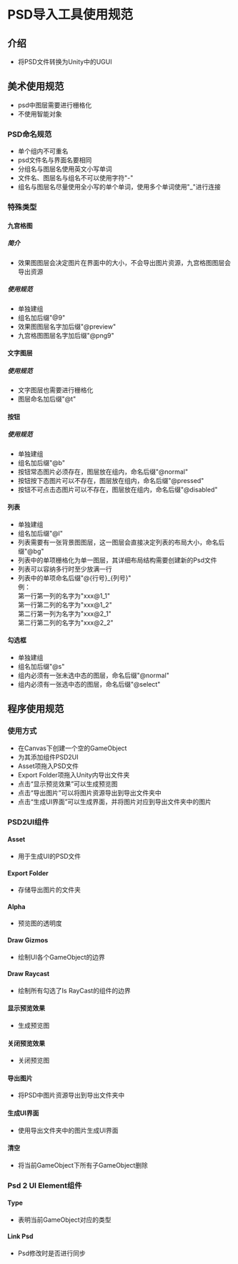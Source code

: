 # PSD导入工具使用规范

## 介绍
- 将PSD文件转换为Unity中的UGUI

## 美术使用规范
- psd中图层需要进行栅格化
- 不使用智能对象

### PSD命名规范
- 单个组内不可重名
- psd文件名与界面名要相同
- 分组名与图层名使用英文小写单词
- 文件名、图层名与组名不可以使用字符"-"
- 组名与图层名尽量使用全小写的单个单词，使用多个单词使用"_"进行连接

### 特殊类型
#### 九宫格图
##### 简介
- 效果图图层会决定图片在界面中的大小，不会导出图片资源，九宫格图图层会导出资源
##### 使用规范
- 单独建组
- 组名加后缀"@9"
- 效果图图层名字加后缀"@preview"
- 九宫格图图层名字加后缀"@png9"


#### 文字图层
##### 使用规范
- 文字图层也需要进行栅格化
- 图层命名加后缀"@t"

#### 按钮
##### 使用规范
- 单独建组
- 组名加后缀"@b"
- 按钮常态图片必须存在，图层放在组内，命名后缀"@normal"
- 按钮按下态图片可以不存在，图层放在组内，命名后缀"@pressed"
- 按钮不可点击态图片可以不存在，图层放在组内，命名后缀"@disabled"

#### 列表
- 单独建组
- 组名加后缀"@l"
- 列表需要有一张背景图图层，这一图层会直接决定列表的布局大小，命名后缀"@bg"
- 列表中的单项栅格化为单一图层，其详细布局结构需要创建新的Psd文件
- 列表可以容纳多行时至少放满一行
- 列表中的单项命名后缀"@{行号}_{列号}"  
例：  
第一行第一列的名字为"xxx@1_1"  
第一行第二列的名字为"xxx@1_2"  
第二行第一列为名字为"xxx@2_1"  
第二行第二列的名字为"xxx@2_2"

#### 勾选框
- 单独建组
- 组名加后缀"@s"
- 组内必须有一张未选中态的图层，命名后缀"@normal"
- 组内必须有一张选中态的图层，命名后缀"@select"

## 程序使用规范
### 使用方式
- 在Canvas下创建一个空的GameObject
- 为其添加组件PSD2UI
- Asset项拖入PSD文件
- Export Folder项拖入Unity内导出文件夹
- 点击“显示预览效果”可以生成预览图
- 点击“导出图片”可以将图片资源导出到导出文件夹中
- 点击“生成UI界面”可以生成界面，并将图片对应到导出文件夹中的图片

### PSD2UI组件
#### Asset
- 用于生成UI的PSD文件
#### Export Folder
- 存储导出图片的文件夹
#### Alpha
- 预览图的透明度
#### Draw Gizmos
- 绘制UI各个GameObject的边界
#### Draw Raycast
- 绘制所有勾选了Is RayCast的组件的边界
#### 显示预览效果
- 生成预览图
#### 关闭预览效果
- 关闭预览图
#### 导出图片
- 将PSD中图片资源导出到导出文件夹中
#### 生成UI界面
- 使用导出文件夹中的图片生成UI界面
#### 清空
- 将当前GameObject下所有子GameObject删除

### Psd 2 UI Element组件
#### Type
- 表明当前GameObject对应的类型
#### Link Psd
- Psd修改时是否进行同步
